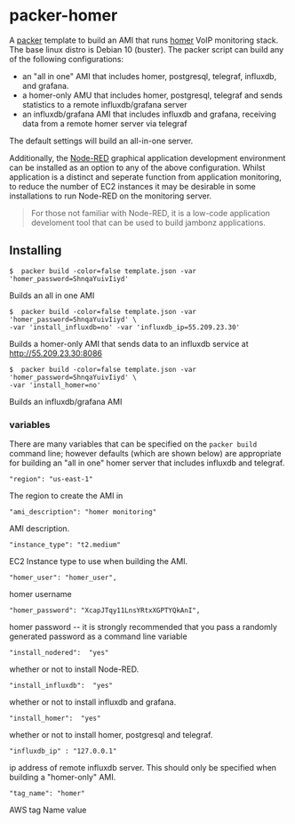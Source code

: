 # packer-homer

A [packer](https://www.packer.io/) template to build an AMI that runs [homer](https://github.com/sipcapture/homer) VoIP monitoring stack.  The base linux distro is Debian 10 (buster).  The packer script can build any of the following configurations:
- an "all in one" AMI that includes homer, postgresql, telegraf, influxdb, and grafana.
- a homer-only AMU that includes homer, postgresql, telegraf and sends statistics to a remote influxdb/grafana server
- an influxdb/grafana AMI that includes influxdb and grafana, receiving data from a remote homer server via telegraf

The default settings will build an all-in-one server.

Additionally, the [Node-RED](https://nodered.org) graphical application development environment can be installed as an option to any of the above configuration.  Whilst application is a distinct and seperate function from application monitoring, to reduce the number of EC2 instances it may be desirable in some installations to run Node-RED on the monitoring server.  

> For those not familiar with Node-RED, it is a low-code application develoment tool that can be used to build jambonz applications. 

## Installing 

```
$  packer build -color=false template.json -var 'homer_password=ShnqaYuivIiyd'
```
Builds an all in one AMI

```
$  packer build -color=false template.json -var 'homer_password=ShnqaYuivIiyd' \
-var 'install_influxdb=no' -var 'influxdb_ip=55.209.23.30'
```
Builds a homer-only AMI that sends data to an influxdb service at http://55.209.23.30:8086

```
$  packer build -color=false template.json -var 'homer_password=ShnqaYuivIiyd' \
-var 'install_homer=no'
```
Builds an influxdb/grafana AMI

### variables
There are many variables that can be specified on the `packer build` command line; however defaults (which are shown below) are appropriate for building an "all in one" homer server that includes influxdb and telegraf.

```
"region": "us-east-1"
```
The region to create the AMI in

```
"ami_description": "homer monitoring"
```
AMI description.

```
"instance_type": "t2.medium"
```
EC2 Instance type to use when building the AMI.

```
"homer_user": "homer_user",
```
homer username

```
"homer_password": "XcapJTqy11LnsYRtxXGPTYQkAnI",
```
homer password -- it is strongly recommended that you pass a randomly generated password as a command line variable

```
"install_nodered":  "yes"
```
whether or not to install Node-RED.

```
"install_influxdb":  "yes"
```
whether or not to install influxdb and grafana.

```
"install_homer":  "yes"
```
whether or not to install homer, postgresql and telegraf.

```
"influxdb_ip" : "127.0.0.1"
```
ip address of remote influxdb server.  This should only be specified when building a "homer-only" AMI.

```
"tag_name": "homer"
```
AWS tag Name value
